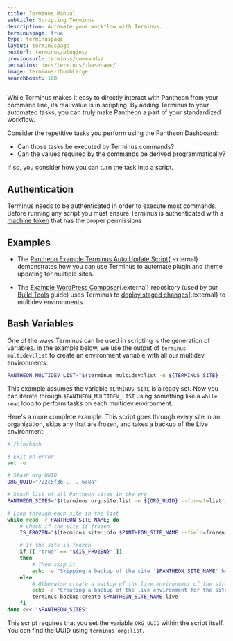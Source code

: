 ```yaml
---
title: Terminus Manual
subtitle: Scripting Terminus
description: Automate your workflow with Terminus.
terminuspage: true
type: terminuspage
layout: terminuspage
nexturl: terminus/plugins/
previousurl: terminus/commands/
permalink: docs/terminus/:basename/
image: terminus-thumbLarge
searchboost: 100
---
```


While Terminus makes it easy to directly interact with Pantheon from your command line, its real value is in scripting. By adding Terminus to your automated tasks, you can truly make Pantheon a part of your standardized workflow.

Consider the repetitive tasks you perform using the Pantheon Dashboard:

 - Can those tasks be executed by Terminus commands?
 - Can the values required by the commands be derived programmatically?

If so, you consider how you can turn the task into a script.

## Authentication

Terminus needs to be authenticated in order to execute most commands. Before running any script you must ensure Terminus is authenticated with a [machine token](/docs/terminus/install#machine-token) that has the proper permissions

## Examples

 - The [Pantheon Example Terminus Auto Update Script](https://github.com/pantheon-systems/example-terminus-auto-update-script){.external} demonstrates how you can use Terminus to automate plugin and theme updating for multiple sites.


 - The [Example WordPress Composer](https://github.com/pantheon-systems/example-wordpress-composer){.external} repository (used by our [Build Tools](/docs/guides/build-tools/) guide) uses Terminus to [deploy staged changes](https://github.com/pantheon-systems/example-wordpress-composer/blob/46ff34e2b9f421a1c0eae72ade80376e8dd42f31/.circleci/deploy-to-pantheon.sh){.external} to multidev environments.



## Bash Variables

One of the ways Terminus can be used in scripting is the generation of variables. In the example below, we use the output of `terminus multidev:list` to create an environment variable with all our multidev environments:

```bash
PANTHEON_MULTIDEV_LIST="$(terminus multidev:list -n ${TERMINUS_SITE} --format=list --field=Name)"
```

This example assumes the variable `TERMINUS_SITE` is already set. Now you can iterate through `$PANTHEON_MULTIDEV_LIST` using something like a `while read` loop to perform tasks on each multidev environment.


Here's a more complete example. This script goes through every site in an organization, skips any that are frozen, and takes a backup of the Live environment:

```bash
#!/bin/bash

# Exit on error
set -e

# Stash org UUID
ORG_UUID="722c5f3b-....-6c8a"

# Stash list of all Pantheon sites in the org
PANTHEON_SITES="$(terminus org:site:list -n ${ORG_UUID} --format=list --field=Name)"

# Loop through each site in the list
while read -r PANTHEON_SITE_NAME; do
    # Check if the site is frozen
    IS_FROZEN="$(terminus site:info $PANTHEON_SITE_NAME --field=frozen)"

    # If the site is frozen
    if [[ "true" == "${IS_FROZEN}" ]]
    then
        # Then skip it
        echo -e "Skipping a backup of the site '$PANTHEON_SITE_NAME' because it is frozen...\n"
    else
        # Otherwise create a backup of the live environment of the site
        echo -e "Creating a backup of the live environment for the site '$PANTHEON_SITE_NAME'...\n"
        terminus backup:create $PANTHEON_SITE_NAME.live
    fi
done <<< "$PANTHEON_SITES"
```

This script requires that you set the variable `ORG_UUID` within the script itself. You can find the UUID using `terminus org:list`.

